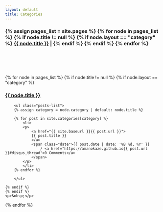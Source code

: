 ```yaml
---
layout: default
title: Categories
---
```


<div id="articles">
<h3>
{% assign pages_list = site.pages %}
{% for node in pages_list %}
    {% if node.title != null %}
    {% if node.layout == "category" %}
        <a class="category-link {% if page.url == node.url %} active{% endif %}"
        href="{{ site.baseurl }}{{ node.url }}">{{ node.title }}</a> |
    {% endif %}
    {% endif %}
{% endfor %}
</h3>
<h1>&nbsp;</h1>
{% for node in pages_list %}
    {% if node.title != null %}
    {% if node.layout == "category" %}
        <h3><a class="category-link {% if page.url == node.url %} active{% endif %}"
        href="{{ site.baseurl }}{{ node.url }}">{{ node.title }}</a></h3>

        <ul class="posts-list">
        {% assign category = node.category | default: node.title %}
        
        {% for post in site.categories[category] %}
            <li>
            <p>
                <a href="{{ site.baseurl }}{{ post.url }}">
                {{ post.title }}
                </a>
                <span class="date">{{ post.date | date: '%B %d, %Y' }}
                    / <a href="https://amanokaze.github.io{{ post.url }}#disqus_thread">0 Comments</a>
                </span>
            </p>
            </li>
        {% endfor %}
        
        </ul>

    {% endif %}
    {% endif %}
    <p>&nbsp;</p>
{% endfor %}
</div>